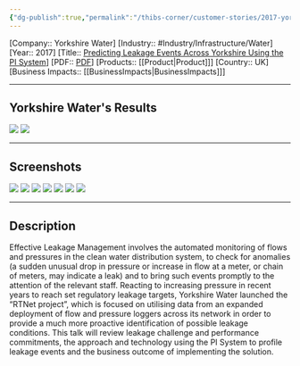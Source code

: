 ```yaml
---
{"dg-publish":true,"permalink":"/thibs-corner/customer-stories/2017-yorkshire-water-predicting-leakage-events-across-yorkshire-using-the-pi-system/"}
---
```


[Company:: Yorkshire Water]
[Industry:: #Industry/Infrastructure/Water]
[Year:: 2017]
[Title:: [Predicting Leakage Events Across Yorkshire Using the PI System](https://resources.osisoft.com/presentations/predicting-leakage-events-across-yorkshire-using-the-pi-system/)]
[PDF:: [PDF](https://cdn.osisoft.com/osi/presentations/2017-uc-emea-london/UC17EU-D2PI01-YorkshireWater-Sewell-PredictingLeakageEvents.pdf)]
[Products:: [[Product\|Product]]]
[Country:: UK]
[Business Impacts:: [[BusinessImpacts\|BusinessImpacts]]]

---
## Yorkshire Water's Results
![](https://i.imgur.com/t1mMboG.png)
![](https://i.imgur.com/SDCD80q.png)

---
## Screenshots
![](https://i.imgur.com/ZGxTTG6.png)
![](https://i.imgur.com/w2SQVFi.png)
![](https://i.imgur.com/uiAWTBP.png)
![](https://i.imgur.com/a2Gb7RB.png)
![](https://i.imgur.com/tnirdtF.png)
![](https://i.imgur.com/LcXimyQ.png)
![](https://i.imgur.com/jnKpqDE.png)

---
## Description
Effective Leakage Management involves the automated monitoring of flows and pressures in the clean water distribution system, to check for anomalies (a sudden unusual drop in pressure or increase in flow at a meter, or chain of meters, may indicate a leak) and to bring such events promptly to the attention of the relevant staff. Reacting to increasing pressure in recent years to reach set regulatory leakage targets, Yorkshire Water launched the “RTNet project”, which is focused on utilising data from an expanded deployment of flow and pressure loggers across its network in order to provide a much more proactive identification of possible leakage conditions. This talk will review leakage challenge and performance commitments, the approach and technology using the PI System to profile leakage events and the business outcome of implementing the solution.